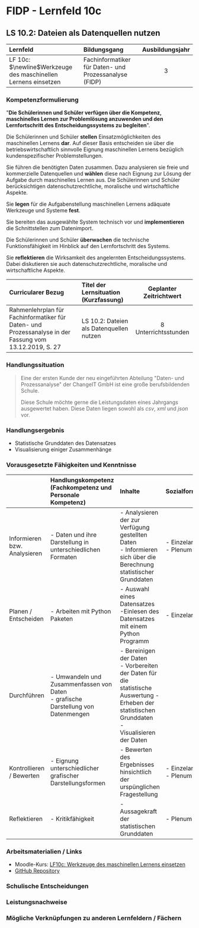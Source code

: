 # FIDP - Lernfeld 10c

## LS 10.2: Dateien als Datenquellen nutzen

| Lernfeld | Bildungsgang | Ausbildungsjahr |
| :--- | :--- | :---: |
| LF 10c:</br>$\newline$Werkzeuge des maschinellen Lernens einsetzen | Fachinformatiker für Daten- und Prozessanalyse (FIDP) | 3 |

### Kompetenzformulierung

"**Die Schülerinnen und Schüler verfügen über die Kompetenz, maschinelles Lernen zur
Problemlösung anzuwenden und den Lernfortschritt des Entscheidungssystems zu
begleiten**".

Die Schülerinnen und Schüler **stellen** Einsatzmöglichkeiten des maschinellen Lernens **dar**.
Auf dieser Basis entscheiden sie über die betriebswirtschaftlich sinnvolle Eignung maschinellen Lernens bezüglich kundenspezifischer Problemstellungen.

Sie führen die benötigten Daten zusammen. Dazu analysieren sie freie und kommerzielle
Datenquellen und **wählen** diese nach Eignung zur Lösung der Aufgabe durch maschinelles
Lernen aus. Die Schülerinnen und Schüler berücksichtigen datenschutzrechtliche, moralische und wirtschaftliche Aspekte.

Sie **legen** für die Aufgabenstellung maschinellen Lernens adäquate Werkzeuge und Systeme **fest**.

Sie bereiten das ausgewählte System technisch vor und **implementieren** die Schnittstellen
zum Datenimport.

Die Schülerinnen und Schüler **überwachen** die technische Funktionsfähigkeit im Hinblick
auf den Lernfortschritt des Systems.

Sie **reflektieren** die Wirksamkeit des angelernten Entscheidungssystems. Dabei diskutieren
sie auch datenschutzrechtliche, moralische und wirtschaftliche Aspekte.

| Curricularer Bezug | Titel der Lernsituation (Kurzfassung) | Geplanter Zeitrichtwert |
| :--- | :--- | :---: |
| Rahmenlehrplan für Fachinformatiker für Daten- und Prozessanalyse in der Fassung vom 13.12.2019, S. 27 | LS 10.2: Dateien als Datenquellen nutzen | 8 Unterrichtsstunden |

### Handlungssituation

>Eine der ersten Kunde der neu eingeführten Abteilung "Daten- und Prozessanalyse" der ChangeIT GmbH ist eine große berufsbildenden Schule.
>
>Diese Schule möchte gerne die Leistungsdaten eines Jahrgangs ausgewertet haben. Diese Daten liegen sowohl als *csv*, *xml* und *json* vor.

### Handlungsergebnis

- Statistische Grunddaten des Datensatzes
- Visualisierung einiger Zusammenhänge

<div style="page-break-after: always;"></div>

### Vorausgesetzte Fähigkeiten und Kenntnisse

| | Handlungskompetenz</br>(Fachkompetenz und Personale Kompetenz) | Inhalte | Sozialform/Methoden |
| :--- | :--- | :--- | :--- |
| Informieren bzw. Analysieren | - Daten und ihre Darstellung in unterschiedlichen Formaten | - Analysieren der zur Verfügung gestellten Daten </br> - Informieren sich über die Berechnung statistischer Grunddaten  | - Einzelarbeit </br> - Plenum |
| Planen / Entscheiden | - Arbeiten mit Python Paketen | - Auswahl eines Datensatzes </br> -Einlesen des Datensatzes mit einem Python Programm  | - Einzelarbeit  |
| Durchführen | - Umwandeln und Zusammenfassen von Daten </br> - grafische Darstellung von Datenmengen | - Bereinigen der Daten </br> - Vorbereiten der Daten für die statistische Auswertung - Erheben der statistischen Grunddaten </br> - Visualisieren der Daten |  |
| Kontrollieren / Bewerten | - Eignung unterschiedlicher grafischer Darstellungsformen   | - Bewerten des Ergebnisses hinsichtlich der urspünglichen  Fragestellung | - Einzelarbeit </br> - Plenum |
| Reflektieren | - Kritikfähigkeit | - Aussagekraft der statistischen Grunddaten | - Plenum |

### Arbeitsmaterialien / Links

- Moodle-Kurs: [LF10c: Werkzeuge des maschinellen Lernens einsetzen](https://moodle.mm-bbs.de/moodle/course/view.php?id=2812)
- [GitHub Repository](https://github.com/jtuttas/datenanalyse)

### Schulische Entscheidungen

### Leistungsnachweise

### Mögliche Verknüpfungen zu anderen Lernfeldern / Fächern
